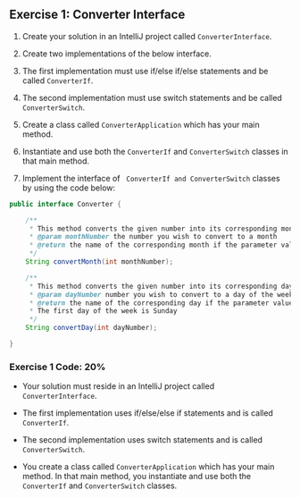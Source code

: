 ## Exercise 1: Converter Interface

1. Create your solution in an IntelliJ project called `ConverterInterface`.

2. Create two implementations of the below interface.

3. The first implementation must use if/else if/else statements and be called `ConverterIf`.

4. The second implementation must use switch statements and be called `ConverterSwitch`.

5. Create a class called `ConverterApplication` which has your main method.

6. Instantiate and use both the `ConverterIf` and `ConverterSwitch` classes in that main method.

7. Implement the interface of ` ConverterIf and ConverterSwitch` classes by using the code below:

```java
public interface Converter {

    /**
     * This method converts the given number into its corresponding month.
     * @param monthNumber the number you wish to convert to a month
     * @return the name of the corresponding month if the parameter value is between 1 and 12; error message otherwise
     */
    String convertMonth(int monthNumber);

    /**
     * This method converts the given number into its corresponding day of the week.
     * @param dayNumber number you wish to convert to a day of the week
     * @return the name of the corresponding day if the parameter value is between 1 and 7, error message otherwise
     * The first day of the week is Sunday
     */
    String convertDay(int dayNumber);

}
```
### Exercise 1 Code: 20%

- Your solution must reside in an IntelliJ project called `ConverterInterface`.

- The first implementation uses if/else/else if statements and is called `ConverterIf`.

- The second implementation uses switch statements and is called `ConverterSwitch`.

- You create a class called `ConverterApplication` which has your main method. In that main method, you instantiate and use both the `ConverterIf` and `ConverterSwitch` classes.